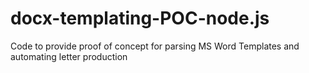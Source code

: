 # docx-templating-POC-node.js
Code to provide proof of concept for parsing MS Word Templates and automating letter production
